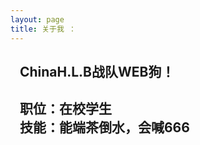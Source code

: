 ```yaml
---
layout: page
title: 关于我 ：
---
```

    ChinaH.L.B战队WEB狗！
---
    职位：在校学生<br/>
    技能：能端茶倒水，会喊666
---

